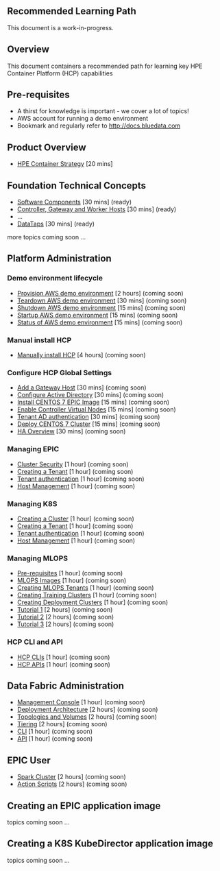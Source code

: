Recommended Learning Path
---
This document is a work-in-progress.

## Overview

This document containers a recommended path for learning key HPE Container Platform (HCP) capabilities

## Pre-requisites

- A thirst for knowledge is important - we cover a lot of topics!
- AWS account for running a demo environment
- Bookmark and regularly refer to http://docs.bluedata.com

## Product Overview

- [HPE Container Strategy](./hpe_container_strategy_market_overview.md) [20 mins]

## Foundation Technical Concepts

- [Software Components](./HCP_Foundation_Concepts/software-components.md) [30 mins] (ready)
- [Controller, Gateway and Worker Hosts](./HCP_Foundation_Concepts/controller_gateway_and_worker_hosts.md) [30 mins] (ready)
- ...
- [DataTaps](./HCP_Foundation_Concepts/datataps.md) [30 mins] (ready)

more topics coming soon ...

## Platform Administration

### Demo environment lifecycle

- [Provision AWS demo environment](./HCP_Administration/provision_demo_environment.md) [2 hours] (coming soon)
- [Teardown AWS demo environment](./HCP_Administration/teardown_demo_environment.md) [30 mins] (coming soon)
- [Shutdown AWS demo environment](./HCP_Administration/shutdown_demo_environment.md) [15 mins] (coming soon)
- [Startup AWS demo environment](./HCP_Administration/startup_demo_environment.md) [15 mins] (coming soon)
- [Status of AWS demo environment](./HCP_Administration/status_demo_environment.md) [15 mins] (coming soon)

### Manual install HCP

- [Manually install HCP](./HCP_Administration/manually_install_demo_environment.md) [4 hours] (coming soon)

### Configure HCP Global Settings

- [Add a Gateway Host](./HCP_Administration/add_a_gateway_host.md) [30 mins] (coming soon)
- [Configure Active Directory](./HCP_Administration/configure_active_directory.md) [30 mins] (coming soon)
- [Install CENTOS 7 EPIC Image](./HCP_Administration/install_centos_7_image.md) [15 mins] (coming soon)
- [Enable Controller Virtual Nodes](./HCP_Administration/enabled_controller_virtual_nodes.md) [15 mins] (coming soon)
- [Tenant AD authentication](./HCP_Administration/tenant_ad_authentication.md) [30 mins] (coming soon)
- [Deploy CENTOS 7 Cluster](./HCP_Administration/deploy_centos_7_cluster.md) [15 mins] (coming soon)
- [HA Overview](./HCP_Administration/ha_overview.md) [30 mins] (coming soon)

### Managing EPIC

- [Cluster Security](./HCP_Administration/cluster_security.md) [1 hour] (coming soon)
- [Creating a Tenant](./HCP_Administration/creating_a_tenant.md) [1 hour] (coming soon)
- [Tenant authentication](./HCP_Administration/tenant_authentication.md) [1 hour] (coming soon)
- [Host Management](./HCP_Administration/host_management.md) [1 hour] (coming soon)

### Managing K8S

- [Creating a Cluster](./HCP_Administration/creating_a_k8s_cluster.md) [1 hour] (coming soon)
- [Creating a Tenant](./HCP_Administration/creating_a_k8s_tenant.md) [1 hour] (coming soon)
- [Tenant authentication](./HCP_Administration/tenant_authentication.md) [1 hour] (coming soon)
- [Host Management](./HCP_Administration/k8s_host_management.md) [1 hour] (coming soon)

### Managing MLOPS

- [Pre-requisites](./Managing_MLOPS/prerequisites.md) [1 hour] (coming soon)
- [MLOPS Images](./Managing_MLOPS/images.md) [1 hour] (coming soon)
- [Creating MLOPS Tenants](./Managing_MLOPS/creating_tenants.md) [1 hour] (coming soon)
- [Creating Training Clusters](./Managing_MLOPS/creating_training_clusters.md) [1 hour] (coming soon)
- [Creating Deployment Clusters](./Managing_MLOPS/creating_deployment_clusters.md) [1 hour] (coming soon)
- [Tutorial 1](./Managing_MLOPS/tutorial_1.md) [2 hours] (coming soon)
- [Tutorial 2](./Managing_MLOPS/tutorial_2.md) [2 hours] (coming soon)
- [Tutorial 3](./Managing_MLOPS/tutorial_3.md) [2 hours] (coming soon)

### HCP CLI and API

- [HCP CLIs](./HCP_Administration/hcp_cli.md) [1 hour] (coming soon)
- [HCP APIs](./HCP_Administration/hcp_api.md) [1 hour] (coming soon)

## Data Fabric Administration

- [Management Console](./Data_Fabric_Administration/management_console.md) [1 hour] (coming soon)
- [Deployment Architecture](./Data_Fabric_Administration/deployment_architecture.md) [2 hours] (coming soon)
- [Topologies and Volumes](./Data_Fabric_Administration/topologies_and_volumes.md) [2 hours] (coming soon)
- [Tiering](./Data_Fabric_Administration/tiering.md) [2 hours] (coming soon)
- [CLI](./Data_Fabric_Administration/cli.md) [1 hour] (coming soon)
- [API](./Data_Fabric_Administration/cli.md) [1 hour] (coming soon)

## EPIC User

- [Spark Cluster](./EPIC_User/spark_cluster.md) [2 hours] (coming soon)
- [Action Scripts](./EPIC_User/action_scripts.md) [2 hours] (coming soon)

## Creating an EPIC application image

topics coming soon ...

## Creating a K8S KubeDirector application image

topics coming soon ...
